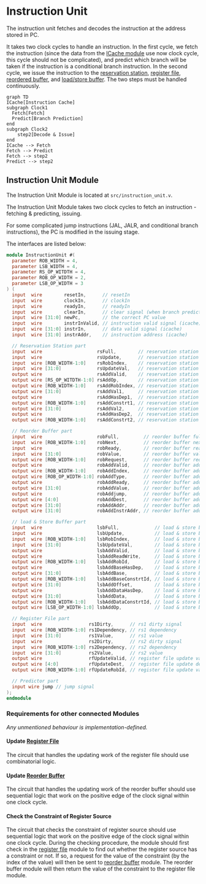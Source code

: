 # Instruction Unit

The instruction unit fetches and decodes the instruction at the address stored
in PC.

It takes two clock cycles to handle an instruction. In the first cycle, we
fetch the instruction (since the data from the
[ICache module](cache.md#instruction-cache) use now clock cycle, this cycle
should not be complicated), and predict which branch will be taken if the
instruction is a conditional branch instruction. In the second cycle, we
issue the instruction to the [reservation station](reservation_station.md),
[register file](register_file.md), [reordered buffer](reorder_buffer.md), and
[load/store buffer](load_store_buffer.md). The two steps must be handled
continuously.

```mermaid
graph TD
ICache[Instruction Cache]
subgraph Clock1
  Fetch[Fetch]
  Predict[Branch Prediction]
end
subgraph Clock2
    step2[Decode & Issue]
end
ICache --> Fetch
Fetch --> Predict
Fetch --> step2
Predict --> step2
```

## Instruction Unit Module

The Instruction Unit Module is located at `src/instruction_unit.v`.

The Instruction Unit Module takes two clock cycles to fetch an
instruction - fetching & predicting, issuing.

For some complicated jump instructions (JAL, JALR, and conditional branch
instructions), the PC is modified in the issuing stage.

The interfaces are listed below:

```verilog
module InstructionUnit #(
  parameter ROB_WIDTH = 4,
  parameter LSB_WIDTH = 4,
  parameter RS_OP_WITDTH = 4,
  parameter ROB_OP_WIDTH = 2,
  parameter LSB_OP_WIDTH = 3
) (
  input  wire        resetIn,      // resetIn
  input  wire        clockIn,      // clockIn
  input  wire        readyIn,      // readyIn
  input  wire        clearIn,      // clear signal (when branch prediction is wrong)
  input  wire [31:0] newPc,        // the correct PC value
  input  wire        instrInValid, // instruction valid signal (icache)
  input  wire [31:0] instrIn,      // data valid signal (icache)
  input  wire [31:0] instrAddr,    // instruction address (icache)

  // Reservation Station part
  input  wire                    rsFull,        // reservation station full signal
  input  wire                    rsUpdate,      // reservation station update signal
  input  wire [ROB_WIDTH-1:0]    rsRobIndex,    // reservation station rob index
  input  wire [31:0]             rsUpdateVal,   // reservation station value
  output wire                    rsAddValid,    // reservation station add valid signal
  output wire [RS_OP_WITDTH-1:0] rsAddOp,       // reservation station add op
  output wire [ROB_WIDTH-1:0]    rsAddRobIndex, // reservation station add rob index
  output wire [31:0]             rsAddVal1,     // reservation station add value1
  output wire                    rsAddHasDep1,  // reservation station add value1 dependency
  output wire [ROB_WIDTH-1:0]    rsAddConstrt1, // reservation station add value1 constraint
  output wire [31:0]             rsAddVal2,     // reservation station add value2
  output wire                    rsAddHasDep2,  // reservation station add value2 dependency
  output wire [ROB_WIDTH-1:0]    rsAddConstrt2, // reservation station add value2 constraint

  // Reorder Buffer part
  input  wire                    robFull,         // reorder buffer full signal
  input  wire [ROB_WIDTH-1:0]    robNext,         // reorder buffer next index
  input  wire                    robReady,        // reorder buffer ready signal
  input  wire [31:0]             robValue,        // reorder buffer value
  output wire [ROB_WIDTH-1:0]    robRequest,      // reorder buffer request
  output wire                    robAddValid,     // reorder buffer add valid signal
  output wire [ROB_WIDTH-1:0]    robAddIndex,     // reorder buffer add index
  output wire [ROB_OP_WIDTH-1:0] robAddType,      // reorder buffer add type signal
  output wire                    robAddReady,     // reorder buffer add ready signal
  output wire [31:0]             robAddValue,     // reorder buffer add value signal
  output wire                    robAddjump,      // reorder buffer add jump signal
  output wire [4:0]              robAddDest,      // reorder buffer add destination register signal
  output wire [31:0]             robAddAddr,      // reorder buffer add address
  output wire [31:0]             robAddInstrAddr, // reorder buffer add instruction address

  // load & Store Buffer part
  input  wire                    lsbFull,             // load & store buffer full signal
  input  wire                    lsbUpdate,           // load & store buffer update signal
  input  wire [ROB_WIDTH-1:0]    lsbRobIndex,         // load & store buffer rob index
  input  wire [31:0]             lsbUpdateVal,        // load & store buffer value
  output wire                    lsbAddValid,         // load & store buffer add valid signal
  output wire                    lsbAddReadWrite,     // load & store buffer read/write select
  output wire [ROB_WIDTH-1:0]    lsbAddRobId,         // load & store buffer rob index
  output wire                    lsbAddBaseHasDep,    // load & store buffer has dependency
  output wire [31:0]             lsbAddBase,          // load & store buffer add base addr
  output wire [ROB_WIDTH-1:0]    lsbAddBaseConstrtId, // load & store buffer add constraint index (RoB)
  output wire [31:0]             lsbAddOffset,        // load & store buffer add offset
  output wire                    lsbAddDataHasDep,    // load & store buffer has dependency
  output wire [31:0]             lsbAddData,          // load & store buffer add base addr
  output wire [ROB_WIDTH-1:0]    lsbAddDataConstrtId, // load & store buffer add constraint index (RoB)
  output wire [LSB_OP_WIDTH-1:0] lsbAddOp,            // load & store buffer add op

  // Register File part
  input  wire                 rs1Dirty,      // rs1 dirty signal
  input  wire [ROB_WIDTH-1:0] rs1Dependency, // rs1 dependency
  input  wire [31:0]          rs1Value,      // rs1 value
  input  wire                 rs2Dirty,      // rs2 dirty signal
  input  wire [ROB_WIDTH-1:0] rs2Dependency, // rs2 dependency
  input  wire [31:0]          rs2Value,      // rs2 value
  output wire                 rfUpdateValid, // register file update valid signal
  output wire [4:0]           rfUpdateDest,  // register file update destination
  output wire [ROB_WIDTH-1:0] rfUpdateRobId, // register file update value

  // Predictor part
  input wire jump // jump signal
);
endmodule
```

### Requirements for other connected Modules
*Any unmentioned behaviour is implementation-defined.*

#### Update [Register File](register_file.md)
The circuit that handles the updating work of the register file should use
combinatorial logic.

#### Update [Reorder Buffer](reorder_buffer.md)
The circuit that handles the updating work of the reorder buffer should use
sequential logic that work on the positive edge of the clock signal within
one clock cycle.

#### Check the Constraint of Register Source
The circuit that checks the constraint of register source should use
sequential logic that work on the positive edge of the clock signal within
one clock cycle. During the checking procedure, the module should first check
in the [register file](register_file.md) module to find out whether the
register source has a constraint or not. If so, a request for the value of
the constraint (by the index of the value) will then be sent to
[reorder buffer](reorder_buffer.md) module. The reorder buffer module will
then return the value of the constraint to the register file module.

